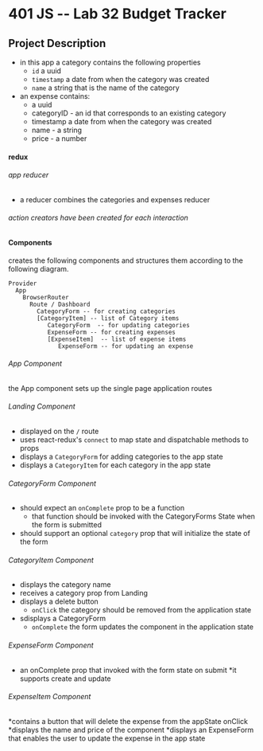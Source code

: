 401 JS --  Lab 32 Budget Tracker
===


## Project Description

* in this app a category contains the following properties
    * `id` a uuid
    * `timestamp` a date from when the category was created
    * `name` a string that is the name of the category
* an expense contains:
    * a uuid
    * categoryID - an id that corresponds to an existing category
    * timestamp a date from when the category was created
    * name - a string
    * price - a number

#### redux
###### app reducer
* a reducer combines the categories and expenses reducer

###### action creators have been created for each interaction

#### Components
creates the following components and structures them according to the following diagram.
```
Provider
  App
    BrowserRouter
      Route / Dashboard
        CategoryForm -- for creating categories
        [CategoryItem] -- list of Category items
           CategoryForm  -- for updating categories
           ExpenseForm -- for creating expenses
           [ExpenseItem]  -- list of expense items
              ExpenseForm -- for updating an expense
```

###### App Component
the App component sets up the single page application routes

###### Landing Component
* displayed on the `/` route
* uses react-redux's `connect` to map state and dispatchable methods to props
* displays a `CategoryForm` for adding categories to the app state
* displays a `CategoryItem` for each category in the app state

###### CategoryForm Component
* should expect an `onComplete` prop to be a function
  * that function should be invoked with the CategoryForms State when the form is submitted
* should support an optional `category` prop that will initialize the state of the form

###### CategoryItem Component
* displays the category name
* receives a category prop from Landing
* displays a delete button
  * `onClick` the category should be removed from the application state
* sdisplays a CategoryForm
  * `onComplete` the form updates the component in the application state

###### ExpenseForm Component
* an onComplete prop that invoked with the form state on submit
*it supports create and update
###### ExpenseItem Component
*contains a button that will delete the expense from the appState onClick
*displays the name and price of the component
*displays an ExpenseForm that enables the user to update the expense in the app state



